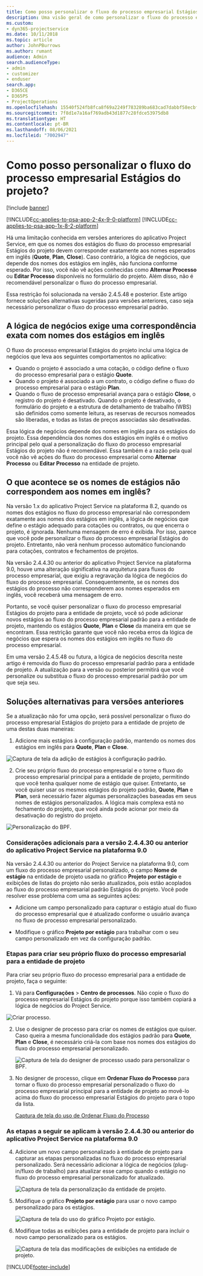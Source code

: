 ```yaml
---
title: Como posso personalizar o fluxo do processo empresarial Estágios do projeto?
description: Uma visão geral de como personalizar o fluxo do processo empresarial Estágios do Projeto.
ms.custom:
- dyn365-projectservice
ms.date: 10/11/2018
ms.topic: article
author: JohnPBurrows
ms.author: rumant
audience: Admin
search.audienceType:
- admin
- customizer
- enduser
search.app:
- D365CE
- D365PS
- ProjectOperations
ms.openlocfilehash: 15540f524fb8fca8f69a2249f783289ba683cad7dabbf58ecbf620d147e5d491
ms.sourcegitcommit: 7f8d1e7a16af769adb43d1877c28fdce53975db8
ms.translationtype: HT
ms.contentlocale: pt-BR
ms.lasthandoff: 08/06/2021
ms.locfileid: "7002947"
---
```

# <a name="how-do-i-customize-the-project-stages-business-process-flow"></a>Como posso personalizar o fluxo do processo empresarial Estágios do projeto?

[!include [banner](../includes/psa-now-project-operations.md)]

[!INCLUDE[cc-applies-to-psa-app-2-4x-9-0-platform](../includes/cc-applies-to-psa-app-2-4x-9-0-platform.md)]
[!INCLUDE[cc-applies-to-psa-app-1x-8-2-platform](../includes/cc-applies-to-psa-app-1x-8-2-platform.md)]

Há uma limitação conhecida em versões anteriores do aplicativo Project Service, em que os nomes dos estágios do fluxo do processo empresarial Estágios do projeto devem corresponder exatamente aos nomes esperados em inglês (**Quote**, **Plan**, **Close**). Caso contrário, a lógica de negócios, que depende dos nomes dos estágios em inglês, não funciona conforme esperado. Por isso, você não vê ações conhecidas como **Alternar Processo** ou **Editar Processo** disponíveis no formulário do projeto. Além disso, não é recomendável personalizar o fluxo do processo empresarial. 

Essa restrição foi solucionada na versão 2.4.5.48 e posterior. Este artigo fornece soluções alternativas sugeridas para versões anteriores, caso seja necessário personalizar o fluxo do processo empresarial padrão.  

## <a name="business-logic-requires-an-exact-match-with-english-stage-names"></a>A lógica de negócios exige uma correspondência exata com nomes dos estágios em inglês

O fluxo do processo empresarial Estágios do projeto inclui uma lógica de negócios que leva aos seguintes comportamentos no aplicativo:
- Quando o projeto é associado a uma cotação, o código define o fluxo do processo empresarial para o estágio **Quote**.
- Quando o projeto é associado a um contrato, o código define o fluxo do processo empresarial para o estágio **Plan**.
- Quando o fluxo de processo empresarial avança para o estágio **Close**, o registro do projeto é desativado. Quando o projeto é desativado, o formulário do projeto e a estrutura de detalhamento de trabalho (WBS) são definidos como somente leitura, as reservas de recursos nomeados são liberadas, e todas as listas de preços associadas são desativadas.

Essa lógica de negócios depende dos nomes em inglês para os estágios do projeto. Essa dependência dos nomes dos estágios em inglês é o motivo principal pelo qual a personalização do fluxo do processo empresarial Estágios do projeto não é recomendável. Essa também é a razão pela qual você não vê ações do fluxo do processo empresarial como **Alternar Processo** ou **Editar Processo** na entidade de projeto.

## <a name="what-happens-if-the-stage-names-dont-match-the-english-names"></a>O que acontece se os nomes de estágios não correspondem aos nomes em inglês?

Na versão 1.x do aplicativo Project Service na plataforma 8.2, quando os nomes dos estágios no fluxo do processo empresarial não correspondem exatamente aos nomes dos estágios em inglês, a lógica de negócios que define o estágio adequado para cotações ou contratos, ou que encerra o projeto, é ignorada. Nenhuma mensagem de erro é exibida. Por isso, parece que você pode personalizar o fluxo do processo empresarial Estágios do projeto. Entretanto, não verá nenhum processo automático funcionando para cotações, contratos e fechamentos de projetos.

Na versão 2.4.4.30 ou anterior do aplicativo Project Service na plataforma 9.0, houve uma alteração significativa na arquitetura para fluxos do processo empresarial, que exigiu a regravação da lógica de negócios do fluxo do processo empresarial. Consequentemente, se os nomes dos estágios do processo não corresponderem aos nomes esperados em inglês, você receberá uma mensagem de erro. 

Portanto, se você quiser personalizar o fluxo do processo empresarial Estágios do projeto para a entidade de projeto, você só pode adicionar novos estágios ao fluxo do processo empresarial padrão para a entidade de projeto, mantendo os estágios **Quote**, **Plan** e **Close** da maneira em que se encontram. Essa restrição garante que você não receba erros da lógica de negócios que espera os nomes dos estágios em inglês no fluxo do processo empresarial.

Em uma versão 2.4.5.48 ou futura, a lógica de negócios descrita neste artigo é removida do fluxo do processo empresarial padrão para a entidade de projeto. A atualização para a versão ou posterior permitirá que você personalize ou substitua o fluxo do processo empresarial padrão por um que seja seu. 

## <a name="workarounds-for-earlier-versions"></a>Soluções alternativas para versões anteriores

Se a atualização não for uma opção, será possível personalizar o fluxo do processo empresarial Estágios do projeto para a entidade de projeto de uma destas duas maneiras:

1. Adicione mais estágios à configuração padrão, mantendo os nomes dos estágios em inglês para **Quote**, **Plan** e **Close**.


![Captura de tela da adição de estágios à configuração padrão.](media/FAQ-Customize-BPF-1.png)
 
2. Crie seu próprio fluxo do processo empresarial e o torne o fluxo do processo empresarial principal para a entidade de projeto, permitindo que você tenha qualquer nome de estágio que quiser. Entretanto, se você quiser usar os mesmos estágios do projeto padrão, **Quote**, **Plan** e **Plan**, será necessário fazer algumas personalizações baseadas em seus nomes de estágios personalizados. A lógica mais complexa está no fechamento do projeto, que você ainda pode acionar por meio da desativação do registro do projeto.

![Personalização do BPF.](media/FAQ-Customize-BPF-2.png)

### <a name="additional-considerations-for-project-service-app-version-24430-or-earlier-on-platform-90"></a>Considerações adicionais para a versão 2.4.4.30 ou anterior do aplicativo Project Service na plataforma 9.0

Na versão 2.4.4.30 ou anterior do Project Service na plataforma 9.0, com um fluxo do processo empresarial personalizado, o campo **Nome de estágio** na entidade de projeto usada no gráfico **Projeto por estágio** e exibições de listas do projeto não serão atualizados, pois estão acoplados ao fluxo do processo empresarial padrão Estágios do projeto. Você pode resolver esse problema com uma as seguintes ações:

- Adicione um campo personalizado para capturar o estágio atual do fluxo do processo empresarial que é atualizado conforme o usuário avança no fluxo de processo empresarial personalizado.

- Modifique o gráfico **Projeto por estágio** para trabalhar com o seu campo personalizado em vez da configuração padrão.

### <a name="steps-to-create-your-own-business-process-flow-for-the-project-entity"></a>Etapas para criar seu próprio fluxo do processo empresarial para a entidade de projeto

Para criar seu próprio fluxo do processo empresarial para a entidade de projeto, faça o seguinte:

1. Vá para **Configurações** > **Centro de processos**. Não copie o fluxo do processo empresarial Estágios do projeto porque isso também copiará a lógica de negócios do Project Service.

  ![Criar processo.](media/FAQ-Customize-BPF-3.png)

2. Use o designer de processo para criar os nomes de estágios que quiser. Caso queira a mesma funcionalidade dos estágios padrão para **Quote**, **Plan** e **Close**, é necessário criá-la com base nos nomes dos estágios do fluxo do processo empresarial personalizado.

   ![Captura de tela do designer de processo usado para personalizar o BPF.](media/FAQ-Customize-BPF-4.png) 

3. No designer de processo, clique em **Ordenar Fluxo do Processo** para tornar o fluxo do processo empresarial personalizado o fluxo do processo empresarial principal para a entidade de projeto ao movê-lo acima do fluxo do processo empresarial Estágios do projeto para o topo da lista.


   [Captura de tela do uso de Ordenar Fluxo do Processo](media/FAQ-Customize-BPF-5-720.png)

### <a name="the-following-steps-apply-to-project-service-app-24430-or-earlier-on-the-90-platform"></a>As etapas a seguir se aplicam à versão 2.4.4.30 ou anterior do aplicativo Project Service na plataforma 9.0

4. Adicione um novo campo personalizado à entidade de projeto para capturar as etapas personalizadas no fluxo do processo empresarial personalizado. Será necessário adicionar a lógica de negócios (plug-in/fluxo de trabalho) para atualizar esse campo quando o estágio no fluxo do processo empresarial personalizado for atualizado.

   ![Captura de tela da personalização da entidade de projeto.](media/FAQ-Customize-BPF-6-720.png)

5. Modifique o gráfico **Projeto por estágio** para usar o novo campo personalizado para os estágios.

   ![Captura de tela do uso do gráfico Projeto por estágio.](media/FAQ-Customize-BPF-7-720.png)

6. Modifique todas as exibições para a entidade de projeto para incluir o novo campo personalizado para os estágios.

   ![Captura de tela das modificações de exibições na entidade de projeto.](media/FAQ-Customize-BPF-8-720.png)



[!INCLUDE[footer-include](../includes/footer-banner.md)]